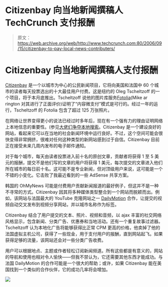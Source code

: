 # Citizenbay 向当地新闻撰稿人 TechCrunch 支付报酬

> 原文：<https://web.archive.org/web/http://www.techcrunch.com:80/2006/09/15/citizenbay-to-pay-local-news-contributers/>

# Citizenbay 向当地新闻撰稿人支付报酬

 [](https://web.archive.org/web/20221006010317/http://www.citizenbay.com/) [Citizenbay](https://web.archive.org/web/20221006010317/http://www.citizenbay.com/) 是一个以城市为中心的公民新闻项目，它将向美国和法国中 60 个城市的读者每天投票选出的十大最佳用户付费。这是纽约的 Oleg Tscheltzoff 的一个项目，将于本月底推出。Tscheltzoff 说他的图片库服务[Fotolia](https://web.archive.org/web/20221006010317/http://www.fotolia.com/)(Mike ar rington 对其进行了正面评价)证明了“内容微支付”模式是可行的。经过一年的运行，Tscheltzoff 的 Fotolia 包含了超过 125 万张照片。

在网络让世界变得更小的说法已经过时多年后，现在有一个强有力的理由证明网络上本地信息的重要性。(参见[大佬们争夺本地搜索](https://web.archive.org/web/20221006010317/http://www.beta.techcrunch.com/2006/09/13/live-and-yahoo-bulk-up-for-local-search-brawl/)。Citizenbay 是一个建设良好的网站，看起来它可以在当地的社会新闻环境中运行良好。不过，这个空间可能会很快变得非常拥挤，很难对任何这种类型的新网站感到过于自信。Citizenbay 目前正在接受未来几周内发布的电子邮件通知。

对于每个城市，每天由读者投票进入前十名的原创文章，贡献者将获得 1 至 5 美元的报酬，提交不是他们写的文章的用户将获得 1 美元，每次提交的文章进入他们所在城市的每日前十名。这可能不是专业新闻，但对顶级用户来说，这可能是一个不错的小变化。它击败了我最近看到的一些 AdSense 共享方案。

韩国的 OhMyNews 可能是付费用户贡献新闻报道的最好例子，但这并不是一种不寻常的方式。Citizenbay 因其将多种媒体类型整合到一个网站而脱颖而出。例如，该网站与法国最大的 YouTube 克隆网站之一 [DailyMotion](https://web.archive.org/web/20221006010317/http://dailymotion.com/) 合作，让提交的视频自动交叉发布到视频分享网站，并以城市名称作为标签。

Citizenbay 结合了用户提交的文本、照片、视频和音频，以 ajax 丰富的社交网络风格显示，包含新闻、分类广告、优惠券和当地活动。还有一个重复故事过滤器。Tscheltzoff 认为本地化广告将能够获得比正常 CPM 更高的价格，他卖掉了他的法国虚拟主机公司，获得了一些现金，用于支付用户的报酬，直到网站起飞。如果获得足够的流量，该网站还会对一些分类广告收费。

用户可以根据地点、主题或作者轻松订阅新闻频道。所有这些都是有意义的，网站的导航和使用也相对令人愉快——但我不禁认为，它还需要其他东西才能成功。与法国 DailyMotion 的合作可能是一个很大的帮助；或许，如果 Citizenbay 能在美国找到一个类似的合作伙伴，它的成功几率将会增加。

![](img/9d4d16f0f99799d23f99cd8810a668bf.png)